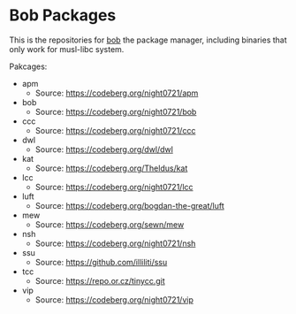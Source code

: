 # Bob Packages

This is the repositories for [bob](https://github.com/night0721/bob) the package manager, including binaries that only work for musl-libc system.

Pakcages:
- apm
    + Source: https://codeberg.org/night0721/apm
- bob
    + Source: https://codeberg.org/night0721/bob
- ccc
    + Source: https://codeberg.org/night0721/ccc
- dwl
    + Source: https://codeberg.org/dwl/dwl
- kat 
    + Source: https://codeberg.org/Theldus/kat
- lcc
    + Source: https://codeberg.org/night0721/lcc
- luft
    + Source: https://codeberg.org/bogdan-the-great/luft
- mew
    + Source: https://codeberg.org/sewn/mew
- nsh 
    + Source: https://codeberg.org/night0721/nsh
- ssu
    + Source: https://github.com/illiliti/ssu
- tcc
    + Source: https://repo.or.cz/tinycc.git
- vip
    + Source: https://codeberg.org/night0721/vip
